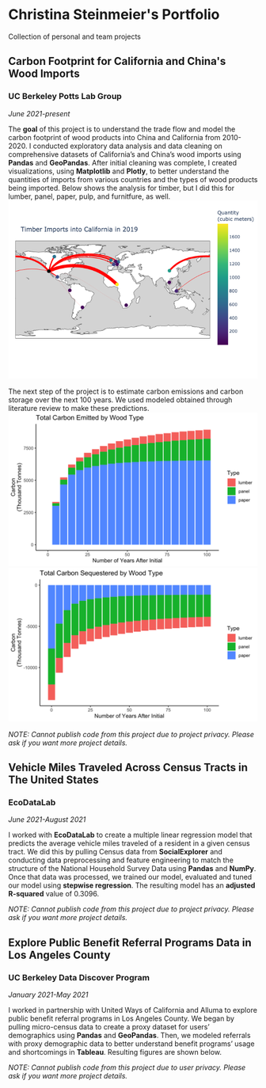 # Christina Steinmeier's Portfolio
Collection of personal and team projects
## Carbon Footprint for California and China's Wood Imports
### UC Berkeley Potts Lab Group
*June 2021-present*

The **goal** of this project is to understand the trade flow and model the carbon footprint of wood products into China and California from 2010-2020. I conducted exploratory data analysis and data cleaning on comprehensive datasets of California’s and China’s wood imports using **Pandas** and **GeoPandas**. After initial cleaning was complete, I created visualizations, using **Matplotlib** and **Plotly**, to better understand the quantities of imports from various countries and the types of wood products being imported. Below shows the analysis for timber, but I did this for lumber, panel, paper, pulp, and furnitfure, as well.
![alt text](https://github.com/cssteinmeier/Christina_Portfolio/blob/main/Images/Map_Timber_2019.png)

The next step of the project is to estimate carbon emissions and carbon storage over the next 100 years. We used modeled obtained through literature review to make these predictions.
![alt text](/Images/Total_Carbon_Emitted_by_Wood_Type.png)
![alt text](/Images/Total_Carbon_Sequestered_by_Wood_Type.png)

*NOTE: Cannot publish code from this project due to project privacy. Please ask if you want more project details.*

## Vehicle Miles Traveled Across Census Tracts in The United States
### EcoDataLab
*June 2021-August 2021*

I worked with **EcoDataLab** to create a multiple linear regression model that predicts the average vehicle miles traveled of a resident in a given census tract. We did this by pulling Census data from **SocialExplorer** and conducting data preprocessing and feature engineering to match the structure of the National Household Survey Data using **Pandas** and **NumPy**. Once that data was processed, we trained our model, evaluated and tuned our model using **stepwise regression**. The resulting model has an **adjusted R-squared** value of 0.3096.

*NOTE: Cannot publish code from this project due to project privacy. Please ask if you want more project details.*

## Explore Public Benefit Referral Programs Data in Los Angeles County
### UC Berkeley Data Discover Program
*January 2021-May 2021*

I worked in partnership with United Ways of California and Alluma to explore public benefit referral programs in Los Angeles County. We began by pulling micro-census data to create a proxy dataset for users’ demographics using **Pandas** and **GeoPandas**. Then, we modeled referrals with proxy demographic data to better understand benefit programs’ usage and shortcomings in **Tableau**. Resulting figures are shown below. 

*NOTE: Cannot publish code from this project due to user privacy. Please ask if you want more project details.*
